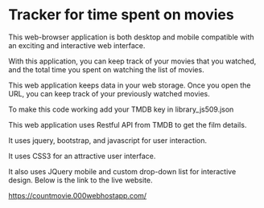 # Tracker for time spent on movies

This web-browser application is both desktop and mobile compatible with an exciting and interactive web interface.

With this application, you can keep track of your movies that you watched, and the total time you spent on watching the list of movies.

This web application keeps data in your web storage.
Once you open the URL, you can keep track of your previously watched movies.

To make this code working add your TMDB key in library_js509.json

This web application uses Restful API from TMDB to get the film details.

It uses jquery, bootstrap, and javascript for user interaction.

It uses CSS3 for an attractive user interface.

It also uses JQuery mobile and custom drop-down list for interactive design.
Below is the link to the live website.

https://countmovie.000webhostapp.com/

